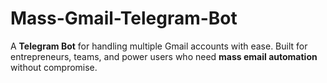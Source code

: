 # Mass-Gmail-Telegram-Bot
A **Telegram Bot** for handling multiple Gmail accounts with ease.   Built for entrepreneurs, teams, and power users who need **mass email automation** without compromise.
